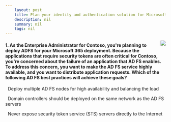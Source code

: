 ```yaml
---
    layout: post
    title: Plan your identity and authentication solution for Microsoft 365 - Examine ADFS in Microsoft Azure
    description: nil
    summary: nil
    tags: nil
---
```



 <a target="_blank" href="https://docs.microsoft.com/en-us/learn/modules/plan-your-identity-authentication-solution-for-microsoft-365/7-examine-adfs-microsoft-azure/"><i class="fas fa-external-link-alt"></i> </a>
 <img align="right" src="https://docs.microsoft.com/en-us/learn/achievements/plan-your-identity-and-authentication-solution-for-microsoft-365.svg">
####  1. As the Enterprise Administrator for Contoso, you're planning to deploy ADFS for your Microsoft 365 deployment. Because the applications that require security tokens are often critical for Contoso, you're concerned about the failure of an application that AD FS enables. To address this concern, you want to make the AD FS service highly available, and you want to distribute application requests. Which of the following AD FS best practices will achieve these goals?


<i class='fas fa-check-square' style='color: Dodgerblue;'></i> &nbsp;&nbsp;Deploy multiple AD FS nodes for high availability and balancing the load

<i class='far fa-square'></i> &nbsp;&nbsp;Domain controllers should be deployed on the same network as the AD FS servers

<i class='far fa-square'></i> &nbsp;&nbsp;Never expose security token service (STS) servers directly to the Internet
<br />
<br />
<br />
